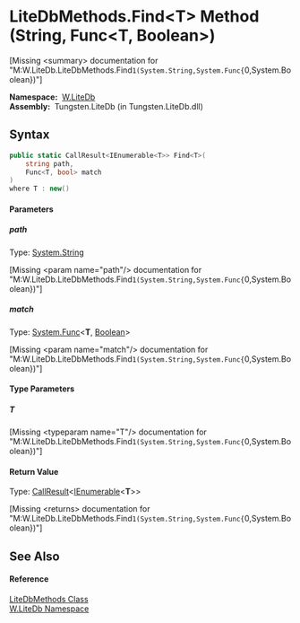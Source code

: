 LiteDbMethods.Find&lt;T> Method (String, Func&lt;T, Boolean>)
=============================================================
  
[Missing &lt;summary> documentation for "M:W.LiteDb.LiteDbMethods.Find``1(System.String,System.Func{``0,System.Boolean})"]


  **Namespace:**  [W.LiteDb][1]  
  **Assembly:**  Tungsten.LiteDb (in Tungsten.LiteDb.dll)

Syntax
------

```csharp
public static CallResult<IEnumerable<T>> Find<T>(
	string path,
	Func<T, bool> match
)
where T : new()

```

#### Parameters

##### *path*
Type: [System.String][2]  

[Missing &lt;param name="path"/> documentation for "M:W.LiteDb.LiteDbMethods.Find``1(System.String,System.Func{``0,System.Boolean})"]


##### *match*
Type: [System.Func][3]&lt;**T**, [Boolean][4]>  

[Missing &lt;param name="match"/> documentation for "M:W.LiteDb.LiteDbMethods.Find``1(System.String,System.Func{``0,System.Boolean})"]


#### Type Parameters

##### *T*

[Missing &lt;typeparam name="T"/> documentation for "M:W.LiteDb.LiteDbMethods.Find``1(System.String,System.Func{``0,System.Boolean})"]


#### Return Value
Type: [CallResult][5]&lt;[IEnumerable][6]&lt;**T**>>  

[Missing &lt;returns> documentation for "M:W.LiteDb.LiteDbMethods.Find``1(System.String,System.Func{``0,System.Boolean})"]


See Also
--------

#### Reference
[LiteDbMethods Class][7]  
[W.LiteDb Namespace][1]  

[1]: ../README.md
[2]: http://msdn.microsoft.com/en-us/library/s1wwdcbf
[3]: http://msdn.microsoft.com/en-us/library/bb549151
[4]: http://msdn.microsoft.com/en-us/library/a28wyd50
[5]: ../../W/CallResult_1/README.md
[6]: http://msdn.microsoft.com/en-us/library/9eekhta0
[7]: README.md
[8]: ../../_icons/Help.png